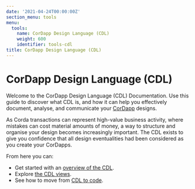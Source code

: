 ```yaml
---
date: '2021-04-24T00:00:00Z'
section_menu: tools
menu:
  tools:
    name: CorDapp Design Language (CDL)
    weight: 600
    identifier: tools-cdl
title: CorDapp Design Language (CDL)
---
```


# CorDapp Design Language (CDL)

Welcome to the CorDapp Design Language (CDL) Documentation. Use this guide to discover what CDL is, and how it can help you effectively document, analyse, and communicate your [CorDapp](../../en/platform/corda/4.8/open-source/cordapp-overview.md) designs.

As Corda transactions can represent high-value business activity, where mistakes can cost material amounts of money, a way to structure and organise your design becomes increasingly important. The CDL exists to give you confidence that all design eventualities had been considered as you create your CorDapps.

From here you can:

* Get started with an [overview of the CDL](cdl-overview).
* Explore [the CDL views](cdl-views).
* See how to move from [CDL to code](cdl-to-code/cdl-to-code.md).
